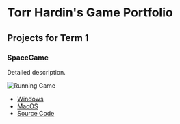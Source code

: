 # Torr Hardin's Game Portfolio

## Projects for Term 1

### SpaceGame

Detailed description.

![Running Game]()

* [Windows](https://github.com/9645329-max/portfolio/blob/main/src/SpaceGame/windows-amd64.zip)
* [MacOS]()
* [Source Code]()
